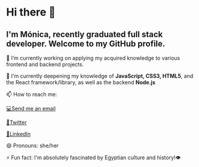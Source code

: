 # Hi there 👋
 
## I'm Mónica, recently graduated full stack developer. Welcome to my GitHub profile.


🔭 I’m currently working on applying my acquired knowledge to various frontend and backend projects.


🌱 I'm currently deepening my knowledge of **JavaScript, CSS3, HTML5**, and the React framework/library,
   as well as the backend **Node.js**
   

📫 How to reach me:

  [💻Send me an email](mailto:moirivilla@gmail.com)
    
  [📍Twitter]( https://twitter.com/moirivilla)
  
  [🔎LinkedIn](https://www.linkedin.com/in/monica-irimia/)
 
  
😄 Pronouns: she/her


⚡ Fun fact:  I'm absolutely fascinated by Egyptian culture and history!👁

